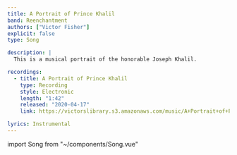 ```yaml
---
title: A Portrait of Prince Khalil
band: Reenchantment
authors: ["Victor Fisher"]
explicit: false
type: Song

description: |
  This is a musical portrait of the honorable Joseph Khalil.

recordings:
  - title: A Portrait of Prince Khalil
    type: Recording
    style: Electronic
    length: "1:42"
    released: "2020-04-17"
    link: https://victorslibrary.s3.amazonaws.com/music/A+Portrait+of+Prince+Khalil/A+Portrait+of+Prince+Khalil.mp3

lyrics: Instrumental
---
```


import Song from "~/components/Song.vue"

<Song :songData="$frontmatter" />
